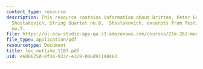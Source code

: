 ```yaml
---
content_type: resource
description: This resource contains information about Britten, Peter Grimes (1945),
  Shostakovich, String Quartet no.8,  Shostakovich, excerpts from Testimony and Symphony
  no.7.
file: https://ol-ocw-studio-app-qa.s3.amazonaws.com/courses/21m-262-modern-music-1900-1960-fall-2006/e608625d8f34923ce329006d91198463_lec_outline_1107.pdf
file_type: application/pdf
resourcetype: Document
title: lec_outline_1107.pdf
uid: e608625d-8f34-923c-e329-006d91198463
---
```


